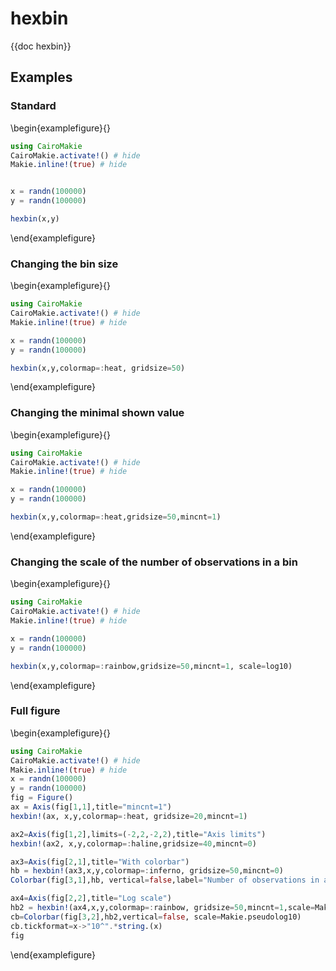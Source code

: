 # hexbin

{{doc hexbin}}

## Examples
### Standard
\begin{examplefigure}{}
```julia
using CairoMakie
CairoMakie.activate!() # hide
Makie.inline!(true) # hide


x = randn(100000)
y = randn(100000)

hexbin(x,y)
```
\end{examplefigure}

### Changing the bin size

\begin{examplefigure}{}
```julia
using CairoMakie
CairoMakie.activate!() # hide
Makie.inline!(true) # hide

x = randn(100000)
y = randn(100000)

hexbin(x,y,colormap=:heat, gridsize=50)
```
\end{examplefigure}

### Changing the minimal shown value

\begin{examplefigure}{}
```julia
using CairoMakie
CairoMakie.activate!() # hide
Makie.inline!(true) # hide

x = randn(100000)
y = randn(100000)

hexbin(x,y,colormap=:heat,gridsize=50,mincnt=1)
```
\end{examplefigure}



### Changing the scale of the number of observations in a bin

\begin{examplefigure}{}
```julia
using CairoMakie
CairoMakie.activate!() # hide
Makie.inline!(true) # hide

x = randn(100000)
y = randn(100000)

hexbin(x,y,colormap=:rainbow,gridsize=50,mincnt=1, scale=log10)
```
\end{examplefigure}

### Full figure
\begin{examplefigure}{}
```julia
using CairoMakie
CairoMakie.activate!() # hide
Makie.inline!(true) # hide
x = randn(100000)
y = randn(100000)
fig = Figure()
ax = Axis(fig[1,1],title="mincnt=1")
hexbin!(ax, x,y,colormap=:heat, gridsize=20,mincnt=1)

ax2=Axis(fig[1,2],limits=(-2,2,-2,2),title="Axis limits")
hexbin!(ax2, x,y,colormap=:haline,gridsize=40,mincnt=0)

ax3=Axis(fig[2,1],title="With colorbar")
hb = hexbin!(ax3,x,y,colormap=:inferno, gridsize=50,mincnt=0)
Colorbar(fig[3,1],hb, vertical=false,label="Number of observations in a bin")

ax4=Axis(fig[2,2],title="Log scale")
hb2 = hexbin!(ax4,x,y,colormap=:rainbow, gridsize=50,mincnt=1,scale=Makie.pseudolog10)
cb=Colorbar(fig[3,2],hb2,vertical=false, scale=Makie.pseudolog10)
cb.tickformat=x->"10^".*string.(x)
fig
```
\end{examplefigure}
